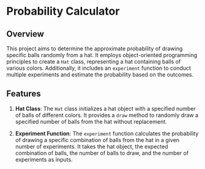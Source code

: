 # Probability Calculator

## Overview

This project aims to determine the approximate probability of drawing specific balls randomly from a hat. It employs object-oriented programming principles to create a `Hat` class, representing a hat containing balls of various colors. Additionally, it includes an `experiment` function to conduct multiple experiments and estimate the probability based on the outcomes.

## Features

1. **Hat Class**: The `Hat` class initializes a hat object with a specified number of balls of different colors. It provides a `draw` method to randomly draw a specified number of balls from the hat without replacement.

2. **Experiment Function**: The `experiment` function calculates the probability of drawing a specific combination of balls from the hat in a given number of experiments. It takes the hat object, the expected combination of balls, the number of balls to draw, and the number of experiments as inputs.
